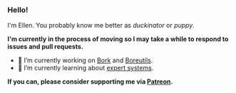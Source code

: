 ### Hello!

I'm Ellen. You probably know me better as _duckinator_ or _puppy_.

**I'm currently in the process of moving so I may take a while to respond to issues and pull requests.**

- 🔭 I’m currently working on [Bork](https://github.com/duckinator/bork) and [Boreutils](https://github.com/duckinator/boreutils).
- 🌱 I’m currently learning about [expert systems](https://en.wikipedia.org/wiki/Expert_system).
<!-- - 🤔 I’m looking for help refactoring Bork. -->

**If you can, please consider supporting me via [Patreon](https://patreon.com/duckinator).**

<!--
**duckinator/duckinator** is a ✨ _special_ ✨ repository because its `README.md` (this file) appears on your GitHub profile.

Here are some ideas to get you started:

- 🔭 I’m currently working on ...
- 🌱 I’m currently learning ...
- 👯 I’m looking to collaborate on ...
- 🤔 I’m looking for help with ...
- 💬 Ask me about ...
- 📫 How to reach me: ...
- 😄 Pronouns: ...
- ⚡ Fun fact: ...
-->
 
